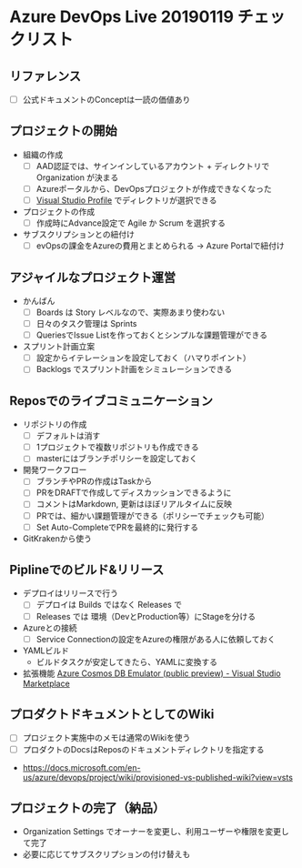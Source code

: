# Azure DevOps Live 20190119 チェックリスト

## リファレンス

- [ ]  公式ドキュメントのConceptは一読の価値あり

## プロジェクトの開始

- 組織の作成
  - [ ] AAD認証では、サインインしているアカウント + ディレクトリで Organization が決まる
  - [ ] Azureポータルから、DevOpsプロジェクトが作成できなくなった
  - [ ] [Visual Studio Profile](https://app.vsaex.visualstudio.com/profile/view) でディレクトリが選択できる
- プロジェクトの作成
  - [ ] 作成時にAdvance設定で Agile か Scrum を選択する
- サブスクリプションとの紐付け
  - [ ] evOpsの課金をAzureの費用とまとめられる -> Azure Portalで紐付け

## アジャイルなプロジェクト運営

- かんばん
  - [ ] Boards は Story レベルなので、実際あまり使わない
  - [ ] 日々のタスク管理は Sprints
  - [ ] QueriesでIssue Listを作っておくとシンプルな課題管理ができる
- スプリント計画立案
  - [ ] 設定からイテレーションを設定しておく（ハマりポイント）
  - [ ] Backlogs でスプリント計画をシミュレーションできる

## Reposでのライブコミュニケーション

- リポジトリの作成
  - [ ] デフォルトは消す
  - [ ] 1プロジェクトで複数リポジトリも作成できる
  - [ ] masterにはブランチポリシーを設定しておく
- 開発ワークフロー
  - [ ] ブランチやPRの作成はTaskから
  - [ ] PRをDRAFTで作成してディスカッションできるように
  - [ ] コメントはMarkdown, 更新はほぼリアルタイムに反映
  - [ ] PRでは、細かい課題管理ができる（ポリシーでチェックも可能）
  - [ ] Set Auto-CompleteでPRを最終的に発行する
- GitKrakenから使う

## Piplineでのビルド&リリース

- デプロイはリリースで行う
  - [ ] デプロイは Builds ではなく Releases で
  - [ ] Releases では 環境（DevとProduction等）にStageを分ける
- Azureとの接続
  - [ ] Service Connectionの設定をAzureの権限がある人に依頼しておく
- YAMLビルド
  - ビルドタスクが安定してきたら、YAMLに変換する
- 拡張機能 [Azure Cosmos DB Emulator (public preview) - Visual Studio Marketplace](https://marketplace.visualstudio.com/items?itemName=azure-cosmosdb.emulator-public-preview&targetId=cfb04ec5-76ac-471b-b1df-538f1588df16&utm_source=vstsproduct&utm_medium=ExtHubManageList)

## プロダクトドキュメントとしてのWiki

- [ ] プロジェクト実施中のメモは通常のWikiを使う
- [ ] プロダクトのDocsはReposのドキュメントディレクトリを指定する
- https://docs.microsoft.com/en-us/azure/devops/project/wiki/provisioned-vs-published-wiki?view=vsts

## プロジェクトの完了（納品）

- Organization Settings でオーナーを変更し、利用ユーザーや権限を変更して完了
- 必要に応じてサブスクリプションの付け替えも
